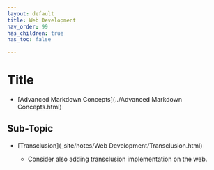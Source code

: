 ```yaml
---
layout: default
title: Web Development
nav_order: 99
has_children: true
has_toc: false

---
```

# Title
- [Advanced Markdown Concepts](../Advanced Markdown Concepts.html)

## Sub-Topic
- [Transclusion](_site/notes/Web Development/Transclusion.html)


	- Consider also adding transclusion implementation on the web.

